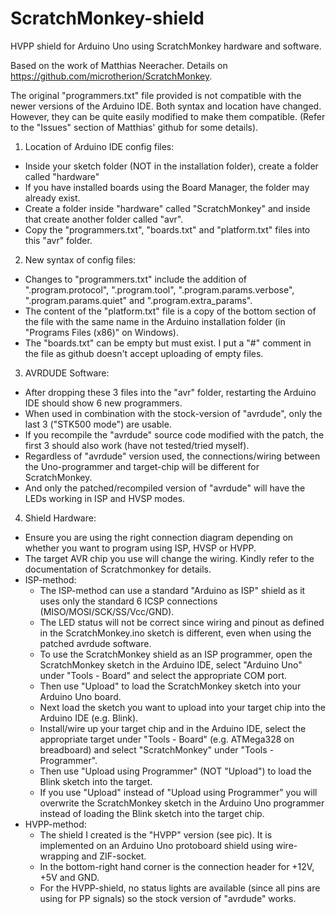 # ScratchMonkey-shield
HVPP shield for Arduino Uno using ScratchMonkey hardware and software. 

Based on the work of Matthias Neeracher. Details on https://github.com/microtherion/ScratchMonkey. 

The original "programmers.txt" file provided is not compatible with the newer versions of the Arduino IDE. 
Both syntax and location have changed. However, they can be quite easily modified to make them compatible. 
(Refer to the "Issues" section of Matthias' github for some details). 

1. Location of Arduino IDE config files: 
- Inside your sketch folder (NOT in the installation folder), create a folder called "hardware" 
- If you have installed boards using the Board Manager, the folder may already exist. 
- Create a folder inside "hardware" called "ScratchMonkey" and inside that create another folder called "avr". 
- Copy the "programmers.txt", "boards.txt" and "platform.txt" files into this "avr" folder. 

2. New syntax of config files: 
- Changes to "programmers.txt" include the addition of ".program.protocol", ".program.tool", ".program.params.verbose", ".program.params.quiet" and ".program.extra_params". 
- The content of the "platform.txt" file is a copy of the bottom section of the file with the same name in the Arduino installation folder (in "Programs Files (x86)" on Windows). 
- The "boards.txt" can be empty but must exist. I put a "#" comment in the file as github doesn't accept uploading of empty files. 

3. AVRDUDE Software: 
- After dropping these 3 files into the "avr" folder, restarting the Arduino IDE should show 6 new programmers. 
- When used in combination with the stock-version of "avrdude", only the last 3 ("STK500 mode") are usable. 
- If you recompile the "avrdude" source code modified with the patch, the first 3 should also work (have not tested/tried myself). 
- Regardless of "avrdude" version used, the connections/wiring between the Uno-programmer and target-chip will be different for ScratchMonkey. 
- And only the patched/recompiled version of "avrdude" will have the LEDs working in ISP and HVSP modes. 

4. Shield Hardware: 
- Ensure you are using the right connection diagram depending on whether you want to program using ISP, HVSP or HVPP. 
- The target AVR chip you use will change the wiring. Kindly refer to the documentation of Scratchmonkey for details. 
- ISP-method: 
  - The ISP-method can use a standard "Arduino as ISP" shield as it uses only the standard 6 ICSP connections (MISO/MOSI/SCK/SS/Vcc/GND). 
  - The LED status will not be correct since wiring and pinout as defined in the ScratchMonkey.ino sketch is different, even when using the patched avrdude software. 
  - To use the ScratchMonkey shield as an ISP programmer, open the ScratchMonkey sketch in the Arduino IDE, select "Arduino Uno" under "Tools - Board" and select the appropriate COM port. 
  - Then use "Upload" to load the ScratchMonkey sketch into your Arduino Uno board. 
  - Next load the sketch you want to upload into your target chip into the Arduino IDE (e.g. Blink). 
  - Install/wire up your target chip and in the Arduino IDE, select the appropriate target under "Tools - Board" (e.g. ATMega328 on breadboard) and select "ScratchMonkey" under "Tools - Programmer". 
  - Then use "Upload using Programmer" (NOT "Upload") to load the Blink sketch into the target. 
  - If you use "Upload" instead of "Upload using Programmer" you will overwrite the ScratchMonkey sketch in the Arduino Uno programmer instead of loading the Blink sketch into the target chip. 
- HVPP-method: 
  - The shield I created is the "HVPP" version (see pic). It is implemented on an Arduino Uno protoboard shield using wire-wrapping and ZIF-socket. 
  - In the bottom-right hand corner is the connection header for +12V, +5V and GND. 
  - For the HVPP-shield, no status lights are available (since all pins are using for PP signals) so the stock version of "avrdude" works. 
